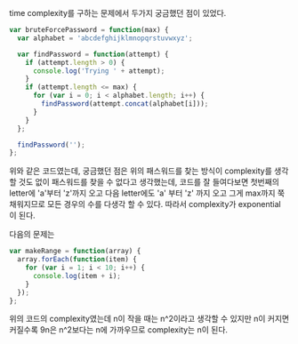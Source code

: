 time complexity를 구하는 문제에서 두가지 궁금했던 점이 있었다.

```javascript
var bruteForcePassword = function(max) {
  var alphabet = 'abcdefghijklmnopqrstuvwxyz';

  var findPassword = function(attempt) {
    if (attempt.length > 0) {
      console.log('Trying ' + attempt);
    }
    if (attempt.length <= max) {
      for (var i = 0; i < alphabet.length; i++) {
        findPassword(attempt.concat(alphabet[i]));
      }
    }
  };

  findPassword('');
};

```
위와 같은 코드였는데, 궁금했던 점은 위의 패스워드를 찾는 방식이 complexity를 생각할 
것도 없이 패스워드를 찾을 수 없다고 생각했는데, 코드를 잘 들여다보면 첫번째의 letter에 
'a'부터 'z'까지 오고 다음 letter에도 'a' 부터 'z' 까지 오고 그게 max까지 쭉 채워지므로 모든 경우의 수를 다생각 할 수 있다. 따라서 complexity가 exponential 이 된다.

다음의 문제는 
```javascript
var makeRange = function(array) {
  array.forEach(function(item) {
    for (var i = 1; i < 10; i++) {
      console.log(item + i);
    }
  });
};

```
위의 코드의 complexity였는데 n이 작을 때는 n^2이라고 생각할 수 있지만 n이 커지면 커질수록 9n은 n^2보다는 n에 가까우므로 complexity는 n이 된다.
